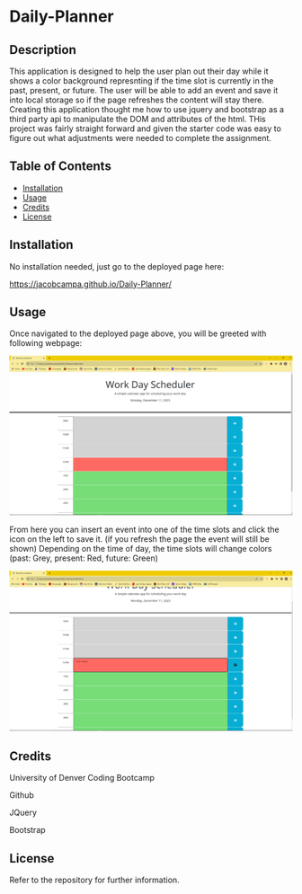 # Daily-Planner

## Description

This application is designed to help the user plan out their day while it shows a color background represnting if the time slot is currently in the past, present, or future.
The user will be able to add an event and save it into local storage so if the page refreshes the content will stay there. Creating this application thought me how to use jquery and bootstrap as a third party api to manipulate the DOM and attributes of the html. THis project was fairly straight forward and given the starter code was easy to figure out what adjustments were needed to complete the assignment.

## Table of Contents

- [Installation](#installation)
- [Usage](#usage)
- [Credits](#credits)
- [License](#license)

## Installation

No installation needed, just go to the deployed page here:

https://jacobcampa.github.io/Daily-Planner/

## Usage

Once navigated to the deployed page above, you will be greeted with following webpage:

![page load](images/Screenshot%20(23).png)

From here you can insert an event into one of the time slots and click the icon on the left to save it. (if you refresh the page the event will still be shown)
Depending on the time of day, the time slots will change colors (past: Grey, present: Red, future: Green)

![test event](images/Screenshot%20(24).png)

## Credits

University of Denver Coding Bootcamp

Github

JQuery

Bootstrap

## License

Refer to the repository for further information.